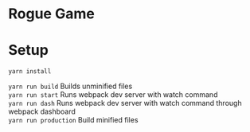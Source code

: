 # Rogue Game

# Setup

`yarn install`

`yarn run build` Builds unminified files  
`yarn run start` Runs webpack dev server with watch command  
`yarn run dash` Runs webpack dev server with watch command through webpack dashboard  
`yarn run production` Build minified files
